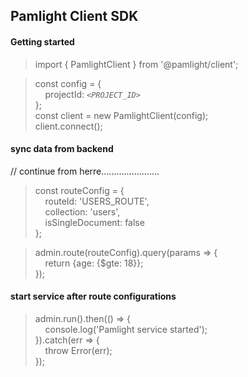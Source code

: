 ## Pamlight Client SDK

#### Getting started
> import { PamlightClient } from '@pamlight/client';

> const config = {  
&nbsp;&nbsp;&nbsp;&nbsp;projectId: _`<PROJECT_ID>`_  
};  
const client = new PamlightClient(config);  
client.connect();

#### sync data from backend








// continue from herre.......................
> const routeConfig = {  
&nbsp;&nbsp;&nbsp;&nbsp;routeId: 'USERS_ROUTE',  
&nbsp;&nbsp;&nbsp;&nbsp;collection:  'users',  
&nbsp;&nbsp;&nbsp;&nbsp;isSingleDocument: false  
};

> admin.route(routeConfig).query(params => {  
&nbsp;&nbsp;&nbsp;&nbsp;return {age: {$gte: 18}};  
});

#### start service after route configurations
> admin.run().then(() => {  
&nbsp;&nbsp;&nbsp;&nbsp;console.log('Pamlight service started');  
}).catch(err => {  
&nbsp;&nbsp;&nbsp;&nbsp;throw Error(err);  
});